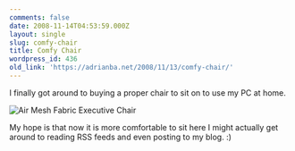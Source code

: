 ```yaml
---
comments: false
date: 2008-11-14T04:53:59.000Z
layout: single
slug: comfy-chair
title: Comfy Chair
wordpress_id: 436
old_link: 'https://adrianba.net/2008/11/13/comfy-chair/'
---
```

I finally got around to buying a proper chair to sit on to use my PC at home.

 

![Air Mesh Fabric Executive Chair](http://content.officemax.com/catalog/images/209x186/21223702i_01.jpg)

 

My hope is that now it is more comfortable to sit here I might actually get around to reading RSS feeds and even posting to my blog. :)
